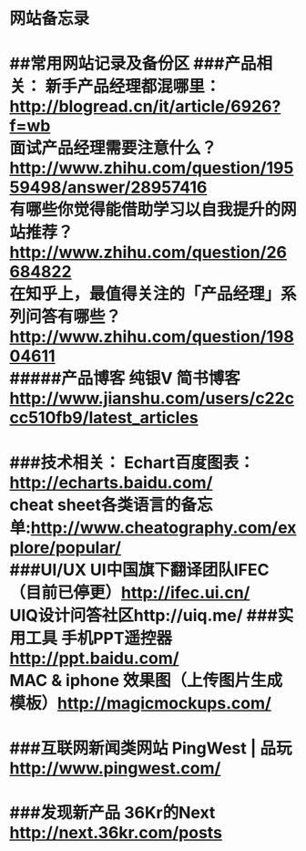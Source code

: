 网站备忘录
=======

##常用网站记录及备份区
###产品相关：
新手产品经理都混哪里：http://blogread.cn/it/article/6926?f=wb
<br>
面试产品经理需要注意什么？http://www.zhihu.com/question/19559498/answer/28957416
<br>
有哪些你觉得能借助学习以自我提升的网站推荐？http://www.zhihu.com/question/26684822
<br>
在知乎上，最值得关注的「产品经理」系列问答有哪些？http://www.zhihu.com/question/19804611
<br>
#####产品博客
纯银V 简书博客  http://www.jianshu.com/users/c22ccc510fb9/latest_articles
<br>
=======
###技术相关：
Echart百度图表：http://echarts.baidu.com/
<br>
cheat sheet各类语言的备忘单:http://www.cheatography.com/explore/popular/
<br>
###UI/UX
UI中国旗下翻译团队IFEC（目前已停更）http://ifec.ui.cn/  <br>
UIQ设计问答社区http://uiq.me/
###实用工具
手机PPT遥控器 http://ppt.baidu.com/
<br>MAC & iphone 效果图（上传图片生成模板）http://magicmockups.com/
=======
###互联网新闻类网站
PingWest | 品玩 http://www.pingwest.com/
=======
###发现新产品
36Kr的Next http://next.36kr.com/posts
=======
